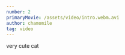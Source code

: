 ```yaml
---
number: 2
primaryMovie: /assets/video/intro.webm.avi
author: chamomile
tag: video
---
```

very cute cat